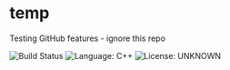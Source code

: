 # temp
Testing GitHub features - ignore this repo

![Build Status](https://github.com/ggchappell/temp/actions/workflows/run-tests.yml/badge.svg)
![Language: C++](https://img.shields.io/badge/Language-C++-blue)
![License: UNKNOWN](https://img.shields.io/badge/License-UNKNOWN-blue)

